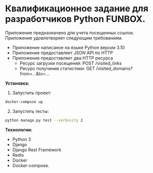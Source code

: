 # Квалификационное задание для разработчиков Python FUNBOX.

Приложение предназначено для учета посещенных ссылок. Приложение удовлетворяет следующим требованиям.

* Приложение написаное на языке Python версии 3.10
* Приложение предоставляет JSON API по HTTP
* Приложение предоставляет два HTTP ресурса
    - Ресурс загрузки посещений: POST /visited_links
    - Ресурс получения статистики: GET /visited_domains?from=...&to=...

**Установка:**

1. Запустить проект:

```bash
docker-compose up
```
2. Запустить тесты:

```bash
python manage.py test --verbosity 2
```

**Технологии:**
- Python 3
- Django
- Django Rest Framework
- Redis
- Docker
- Docker-compose.